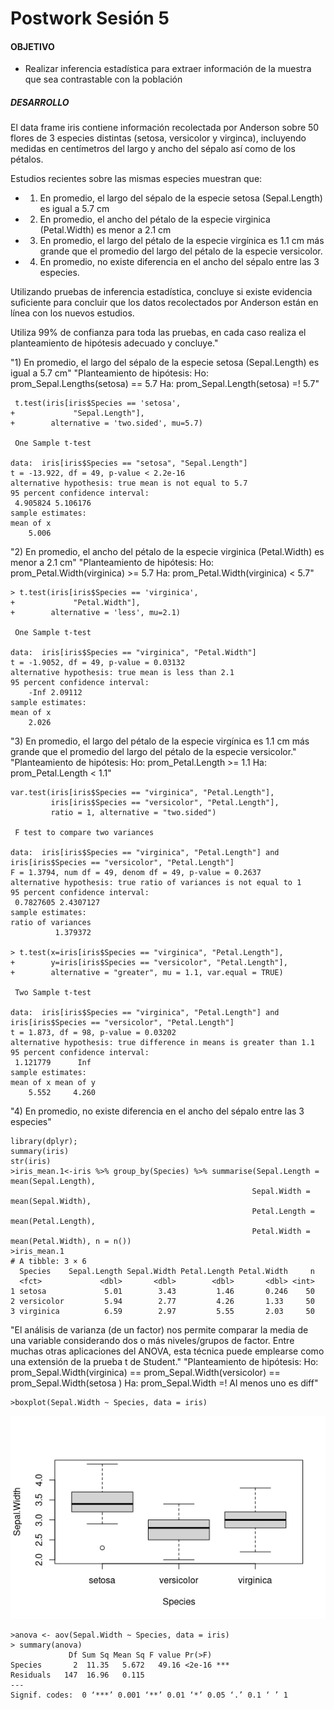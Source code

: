 # Postwork Sesión 5

#### OBJETIVO

- Realizar inferencia estadística para extraer información de la muestra que sea contrastable con la población

##### DESARROLLO

El data frame iris contiene información recolectada por Anderson sobre 50 flores de 3 especies distintas (setosa, versicolor y virginca), incluyendo medidas en centímetros del largo y ancho del sépalo así como de los pétalos.

Estudios recientes sobre las mismas especies muestran que:

- 1) En promedio, el largo del sépalo de la especie setosa (Sepal.Length) es igual a 5.7 cm
- 2) En promedio, el ancho del pétalo de la especie virginica (Petal.Width) es menor a 2.1 cm
- 3) En promedio, el largo del pétalo de la especie virgínica es 1.1 cm más grande que el promedio del largo del pétalo de la especie versicolor.
- 4) En promedio, no existe diferencia en el ancho del sépalo entre las 3 especies.

Utilizando pruebas de inferencia estadística, concluye si existe evidencia suficiente para concluir que los datos recolectados por Anderson están en línea con los nuevos estudios.

Utiliza 99% de confianza para toda las pruebas, en cada caso realiza el planteamiento de hipótesis adecuado y concluye."

"1) En promedio, el largo del sépalo de la especie setosa (Sepal.Length) es igual a 5.7 cm"
"Planteamiento de hipótesis:
Ho: prom_Sepal.Lengths(setosa) == 5.7
Ha: prom_Sepal.Length(setosa) =! 5.7"

```
 t.test(iris[iris$Species == 'setosa',
+             "Sepal.Length"],
+        alternative = 'two.sided', mu=5.7)

 One Sample t-test

data:  iris[iris$Species == "setosa", "Sepal.Length"]
t = -13.922, df = 49, p-value < 2.2e-16
alternative hypothesis: true mean is not equal to 5.7
95 percent confidence interval:
 4.905824 5.106176
sample estimates:
mean of x 
    5.006 
```

"2) En promedio, el ancho del pétalo de la especie virginica (Petal.Width) es
menor a 2.1 cm"
"Planteamiento de hipótesis:
Ho: prom_Petal.Width(virginica) >= 5.7
Ha: prom_Petal.Width(virginica) < 5.7"

```
> t.test(iris[iris$Species == 'virginica', 
+             "Petal.Width"],
+        alternative = 'less', mu=2.1)

 One Sample t-test

data:  iris[iris$Species == "virginica", "Petal.Width"]
t = -1.9052, df = 49, p-value = 0.03132
alternative hypothesis: true mean is less than 2.1
95 percent confidence interval:
    -Inf 2.09112
sample estimates:
mean of x 
    2.026 
```

"3) En promedio, el largo del pétalo de la especie virgínica es 1.1 cm más
grande que el promedio del largo del pétalo de la especie versicolor."
"Planteamiento de hipótesis:
Ho: prom_Petal.Length >= 1.1
Ha: prom_Petal.Length < 1.1"

```
var.test(iris[iris$Species == "virginica", "Petal.Length"],
         iris[iris$Species == "versicolor", "Petal.Length"],
         ratio = 1, alternative = "two.sided")

 F test to compare two variances

data:  iris[iris$Species == "virginica", "Petal.Length"] and iris[iris$Species == "versicolor", "Petal.Length"]
F = 1.3794, num df = 49, denom df = 49, p-value = 0.2637
alternative hypothesis: true ratio of variances is not equal to 1
95 percent confidence interval:
 0.7827605 2.4307127
sample estimates:
ratio of variances 
          1.379372 

> t.test(x=iris[iris$Species == "virginica", "Petal.Length"],
+        y=iris[iris$Species == "versicolor", "Petal.Length"],
+        alternative = "greater", mu = 1.1, var.equal = TRUE)

 Two Sample t-test

data:  iris[iris$Species == "virginica", "Petal.Length"] and iris[iris$Species == "versicolor", "Petal.Length"]
t = 1.873, df = 98, p-value = 0.03202
alternative hypothesis: true difference in means is greater than 1.1
95 percent confidence interval:
 1.121779      Inf
sample estimates:
mean of x mean of y 
    5.552     4.260 

```

"4) En promedio, no existe diferencia en el ancho del sépalo entre las 3
especies"

```
library(dplyr);
summary(iris)
str(iris)
>iris_mean.1<-iris %>% group_by(Species) %>% summarise(Sepal.Length = mean(Sepal.Length),
                                                      Sepal.Width = mean(Sepal.Width),
                                                      Petal.Length = mean(Petal.Length),
                                                      Petal.Width = mean(Petal.Width), n = n())  
>iris_mean.1
# A tibble: 3 × 6
  Species    Sepal.Length Sepal.Width Petal.Length Petal.Width     n
  <fct>             <dbl>       <dbl>        <dbl>       <dbl> <int>
1 setosa             5.01        3.43         1.46       0.246    50
2 versicolor         5.94        2.77         4.26       1.33     50
3 virginica          6.59        2.97         5.55       2.03     50
```

"El análisis de varianza (de un factor) nos permite comparar la media de una
variable considerando dos o más niveles/grupos de factor. Entre muchas otras
aplicaciones del ANOVA, esta técnica puede emplearse como una extensión de la
prueba t de Student."
"Planteamiento de hipótesis:
Ho: prom_Sepal.Width(virginica) ==  prom_Sepal.Width(versicolor) == prom_Sepal.Width(setosa )
Ha: prom_Sepal.Width =! Al menos uno es diff"

```
>boxplot(Sepal.Width ~ Species, data = iris)
```

![Boxplot](./assets/Rplot1.png)

```
>anova <- aov(Sepal.Width ~ Species, data = iris)
> summary(anova)
             Df Sum Sq Mean Sq F value Pr(>F)    
Species       2  11.35   5.672   49.16 <2e-16 ***
Residuals   147  16.96   0.115                   
---
Signif. codes:  0 ‘***’ 0.001 ‘**’ 0.01 ‘*’ 0.05 ‘.’ 0.1 ‘ ’ 1
```
